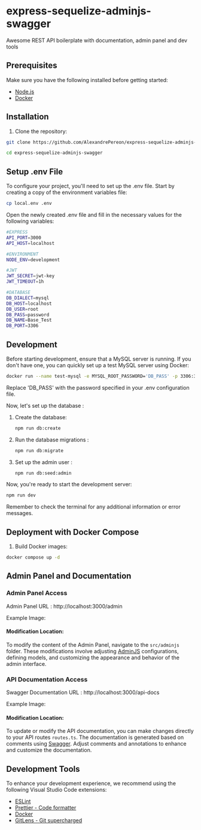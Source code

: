 # express-sequelize-adminjs-swagger

Awesome REST API boilerplate with documentation, admin panel and dev tools

## Prerequisites

Make sure you have the following installed before getting started:

-   [Node.js](https://nodejs.org/en)
-   [Docker](https://www.docker.com/)

## Installation

1. Clone the repository:

```bash
git clone https://github.com/AlexandrePereon/express-sequelize-adminjs-swagger.git

cd express-sequelize-adminjs-swagger
```

## Setup .env File

To configure your project, you'll need to set up the .env file. Start by creating a copy of the environment variables file:

```bash
cp local.env .env
```

Open the newly created .env file and fill in the necessary values for the following variables:

```bash
#EXPRESS
API_PORT=3000
API_HOST=localhost

#ENVIRONMENT
NODE_ENV=development

#JWT
JWT_SECRET=jwt-key
JWT_TIMEOUT=1h

#DATABASE
DB_DIALECT=mysql
DB_HOST=localhost
DB_USER=root
DB_PASS=password
DB_NAME=Base_Test
DB_PORT=3306
```

## Development

Before starting development, ensure that a MySQL server is running. If you don't have one, you can quickly set up a test MySQL server using Docker:

```bash
docker run --name test-mysql -e MYSQL_ROOT_PASSWORD='DB_PASS' -p 3306:3306 -d mysql:8.0-debian
```

Replace 'DB_PASS' with the password specified in your .env configuration file.

Now, let's set up the database :

1. Create the database:

    ```bash
    npm run db:create
    ```

2. Run the database migrations :

    ```bash
    npm run db:migrate
    ```

3. Set up the admin user :
    ```bash
    npm run db:seed:admin
    ```

Now, you're ready to start the development server:

```bash
npm run dev
```

Remember to check the terminal for any additional information or error messages.

## Deployment with Docker Compose

1. Build Docker images:

```bash
docker compose up -d
```

## Admin Panel and Documentation

### Admin Panel Access

Admin Panel URL : http://localhost:3000/admin

Example Image:

#### Modification Location:

To modify the content of the Admin Panel, navigate to the `src/adminjs` folder. These modifications involve adjusting [AdminJS](https://adminjs.co/) configurations, defining models, and customizing the appearance and behavior of the admin interface.

### API Documentation Access

Swagger Documentation URL : http://localhost:3000/api-docs

Example Image:

#### Modification Location:

To update or modify the API documentation, you can make changes directly to your API routes `routes.ts`. The documentation is generated based on comments using [Swagger](https://swagger.io/). Adjust comments and annotations to enhance and customize the documentation.

## Development Tools

To enhance your development experience, we recommend using the following Visual Studio Code extensions:

-   [ESLint](https://marketplace.visualstudio.com/items?itemName=dbaeumer.vscode-eslint)
-   [Prettier - Code formatter](https://marketplace.visualstudio.com/items?itemName=esbenp.prettier-vscode)
-   [Docker](https://marketplace.visualstudio.com/items?itemName=ms-azuretools.vscode-docker)
-   [GitLens - Git supercharged](https://marketplace.visualstudio.com/items?itemName=eamodio.gitlens)
